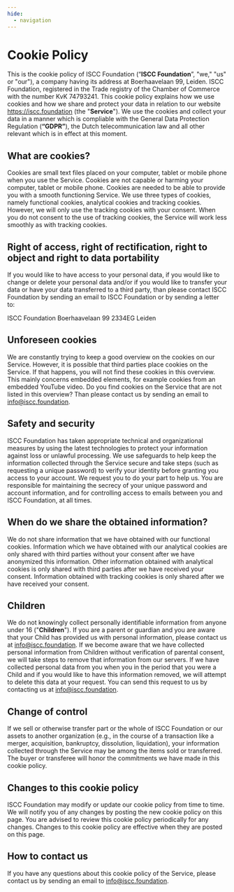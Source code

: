 ```yaml
---
hide:
  - navigation
---
```


# Cookie Policy

This is the cookie policy of ISCC Foundation (“**ISCC Foundation**”, "we," "us" or "our"), a company
having its address at Boerhaavelaan 99, Leiden. ISCC Foundation, registered in the Trade registry of
the Chamber of Commerce with the number KvK 74793241. This cookie policy explains how we use cookies
and how we share and protect your data in relation to our website https://iscc.foundation (the
"**Service**"). We use the cookies and collect your data in a manner which is compliable with the
General Data Protection Regulation (**“GDPR”**), the Dutch telecommunication law and all other
relevant which is in effect at this moment.

## What are cookies?

Cookies are small text files placed on your computer, tablet or mobile phone when you use the
Service. Cookies are not capable or harming your computer, tablet or mobile phone. Cookies are
needed to be able to provide you with a smooth functioning Service. We use three types of cookies,
namely functional cookies, analytical cookies and tracking cookies. However, we will only use the
tracking cookies with your consent. When you do not consent to the use of tracking cookies, the
Service will work less smoothly as with tracking cookies.

## Right of access, right of rectification, right to object and right to data portability

If you would like to have access to your personal data, if you would like to change or delete your
personal data and/or if you would like to transfer your data or have your data transferred to a
third party, than please contact ISCC Foundation by sending an email to ISCC Foundation or by
sending a letter to:

ISCC Foundation Boerhaavelaan 99 2334EG Leiden

## Unforeseen cookies

We are constantly trying to keep a good overview on the cookies on our Service. However, it is
possible that third parties place cookies on the Service. If that happens, you will not find these
cookies in this overview. This mainly concerns embedded elements, for example cookies from an
embedded YouTube video. Do you find cookies on the Service that are not listed in this overview?
Than please contact us by sending an email to info@iscc.foundation.

## Safety and security

ISCC Foundation has taken appropriate technical and organizational measures by using the latest
technologies to protect your information against loss or unlawful processing. We use safeguards to
help keep the information collected through the Service secure and take steps (such as requesting a
unique password) to verify your identity before granting you access to your account. We request you
to do your part to help us. You are responsible for maintaining the secrecy of your unique password
and account information, and for controlling access to emails between you and ISCC Foundation, at
all times.

## When do we share the obtained information?

We do not share information that we have obtained with our functional cookies. Information which we
have obtained with our analytical cookies are only shared with third parties without your consent
after we have anonymized this information. Other information obtained with analytical cookies is
only shared with third parties after we have received your consent. Information obtained with
tracking cookies is only shared after we have received your consent.

## Children

We do not knowingly collect personally identifiable information from anyone under 16
("**Children**"). If you are a parent or guardian and you are aware that your Child has provided us
with personal information, please contact us at info@iscc.foundation. If we become aware that we
have collected personal information from Children without verification of parental consent, we will
take steps to remove that information from our servers. If we have collected personal data from you
when you in the period that you were a Child and if you would like to have this information removed,
we will attempt to delete this data at your request. You can send this request to us by contacting
us at info@iscc.foundation.

## Change of control

If we sell or otherwise transfer part or the whole of ISCC Foundation or our assets to another
organization (e.g., in the course of a transaction like a merger, acquisition, bankruptcy,
dissolution, liquidation), your information collected through the Service may be among the items
sold or transferred. The buyer or transferee will honor the commitments we have made in this cookie
policy.

## Changes to this cookie policy

ISCC Foundation may modify or update our cookie policy from time to time. We will notify you of any
changes by posting the new cookie policy on this page. You are advised to review this cookie policy
periodically for any changes. Changes to this cookie policy are effective when they are posted on
this page.

## How to contact us

If you have any questions about this cookie policy of the Service, please contact us by sending an
email to info@iscc.foundation.

